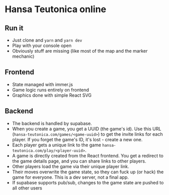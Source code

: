 # Hansa Teutonica online

## Run it

- Just clone and `yarn` and `yarn dev`
- Play with your console open
- Obviously stuff are missing (like most of the map and the marker mechanic)

## Frontend

- State managed with immer.js
- Game logic runs entirely on frontend
- Graphics done with simple React SVG

## Backend

- The backend is handled by supabase.
- When you create a game, you get a UUID (the game's id). Use this URL (`hansa-teutonica.com/games/<game-uuid>`) to get the invite links for each player. If you forget the game's ID, it's lost - create a new one.
- Each player gets a unique link to the game `hansa-teutonica.com/play/<player-uuid>`.
- A game is directly created from the React frontend. You get a redirect to the game details page, and you can share links to other players.
- Other players load the game via their unique player link.
- Their moves overwrite the game state, so they can fuck up (or hack) the game for everyone. This is a dev server, not a final app.
- If supabase supports pub/sub, changes to the game state are pushed to all other users

